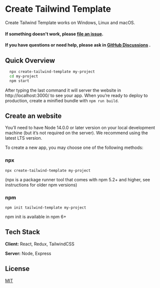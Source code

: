 # Create Tailwind Template

Create Tailwind Template works on Windows, Linux and macOS.

#### If something doesn't work, please [file an issue](https://github.com/AmitDeka/create-tailwind-template/issues).

#### If you have questions or need help, please ask in [GitHub Discussions](https://github.com/AmitDeka/create-tailwind-template/discussions) .

## Quick Overview

```bash
  npx create-tailwind-template my-project
  cd my-project
  npm start
```

After typing the last command it will server the website in http://localhost:3000/ to see your app.
When you’re ready to deploy to production, create a minified bundle with `npm run build`.

## Create an website

You’ll need to have Node 14.0.0 or later version on your local development machine (but it’s not required on the server). We recommend using the latest LTS version.

To create a new app, you may choose one of the following methods:

### npx

```
npx create-tailwind-template my-project
```

(npx is a package runner tool that comes with npm 5.2+ and higher, see instructions for older npm versions)

### npm

```
npm init tailwind-template my-project
```

npm init <initializer> is available in npm 6+

## Tech Stack

**Client:** React, Redux, TailwindCSS

**Server:** Node, Express

## License

[MIT](https://choosealicense.com/licenses/mit/)
